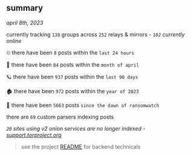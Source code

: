 
## summary
_april 8th, 2023_

currently tracking `138` groups across `252` relays & mirrors - _`102` currently online_

⏲ there have been `8` posts within the `last 24 hours`

🦈 there have been `84` posts within the `month of april`

🪐 there have been `937` posts within the `last 90 days`

🏚 there have been `972` posts within the `year of 2023`

🦕 there have been `5663` posts `since the dawn of ransomwatch`

there are `69` custom parsers indexing posts

_`20` sites using v2 onion services are no longer indexed - [support.torproject.org](https://support.torproject.org/onionservices/v2-deprecation/)_

> see the project [README](https://github.com/joshhighet/ransomwatch#ransomwatch--) for backend technicals
